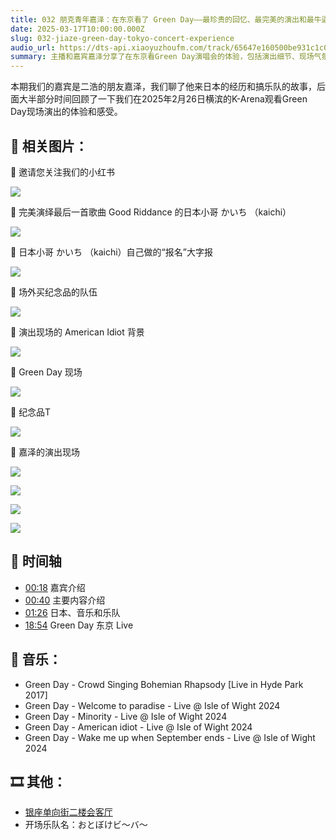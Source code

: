 ```yaml
---
title: 032 朋克青年嘉泽：在东京看了 Green Day——最珍贵的回忆、最完美的演出和最牛逼的观众小哥
date: 2025-03-17T10:00:00.000Z
slug: 032-jiaze-green-day-tokyo-concert-experience
audio_url: https://dts-api.xiaoyuzhoufm.com/track/65647e160500be931c1c0571/67d83953dd11f9c8c1376763/media.xyzcdn.net/65647e160500be931c1c0571/lqA-8KiWx23jt_FlRij6AXzJ6xbp.m4a
summary: 主播和嘉宾嘉泽分享了在东京看Green Day演唱会的体验，包括演出细节、现场气氛，以及一位令人印象深刻的日本观众的故事。
---
```

本期我们的嘉宾是二浩的朋友嘉泽，我们聊了他来日本的经历和搞乐队的故事，后面大半部分时间回顾了一下我们在2025年2月26日横滨的K-Arena观看Green Day现场演出的体验和感受。

## 📝 相关图片：

🔽 邀请您关注我们的小红书

![](https://image.xyzcdn.net/FkABS4GGh57QOI-yTDkCRBdi7NxI.jpg)

🔽 完美演绎最后一首歌曲 Good Riddance 的日本小哥 かいち （kaichi）

![](https://image.xyzcdn.net/FiUgYGEHLE3vNMMbU6EAcTqAmc9F.jpg)

🔽 日本小哥 かいち （kaichi）自己做的“报名”大字报

![](https://image.xyzcdn.net/FpJm17ESRIxUR0gfdteStlmKST0c.jpg)

🔽 场外买纪念品的队伍

![](https://image.xyzcdn.net/Fl35IuUOSEvIKe2k8KkH8ij4JI3q.jpg)

🔽 演出现场的 American Idiot 背景

![](https://image.xyzcdn.net/FtAQTWoOIBRIAoX1gQPyBCQqURHf.jpg)

🔽 Green Day 现场

![](https://image.xyzcdn.net/FqF-caMWXngosiiyIBJ2YNVd7_Jx.jpg)

🔽 纪念品T

![](https://image.xyzcdn.net/FjbGkkWiLsy8M3uXW-cCLjCRye9l.jpg)

🔽 嘉泽的演出现场

![](https://image.xyzcdn.net/FlopTYuWv1hRvabN6uw9ZhpZ3ibd.jpg)

![](https://image.xyzcdn.net/Fu76fR7BaMn-NqXV_JWBiYAcCgDb.jpg)

![](https://image.xyzcdn.net/FnDcz6Ru4VjiYG0zHSn2IakpQM2_.jpg)

![](https://image.xyzcdn.net/Fioh9Ti2EFmCS4qO9nDUcBHF4cTE.jpg)

## 📝 时间轴

* [00:18]() 嘉宾介绍
* [00:40]() 主要内容介绍
* [01:26]() 日本、音乐和乐队
* [18:54]() Green Day 东京 Live

## 🎵 音乐：

* Green Day - Crowd Singing Bohemian Rhapsody \[Live in Hyde Park 2017\]
* Green Day - Welcome to paradise - Live @ Isle of Wight 2024
* Green Day - Minority - Live @ Isle of Wight 2024
* Green Day - American idiot - Live @ Isle of Wight 2024
* Green Day - Wake me up when September ends - Live @ Isle of Wight 2024

## 🎞️ 其他：

* [银座单向街二楼会客厅](https://www.xiaoyuzhoufm.com/podcast/66e3d02b5ca6d0ace3a4b621)
* 开场乐队名：おとぼけビ〜バ〜
